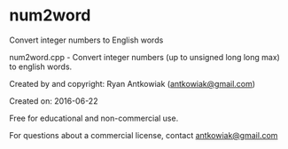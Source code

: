 # num2word
Convert integer numbers to English words


num2word.cpp - Convert integer numbers (up to unsigned long long max) to english words.

Created by and copyright: Ryan Antkowiak (antkowiak@gmail.com)

Created on: 2016-06-22

Free for educational and non-commercial use.

For questions about a commercial license, contact antkowiak@gmail.com


